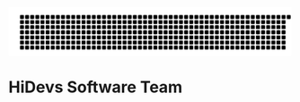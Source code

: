 <p align="center">
<img align="center" src="https://raw.githubusercontent.com/hidevs/hidevs/main/gitartwork.svg" alt="JalalLinuX" />
</p>


# HiDevs Software Team
